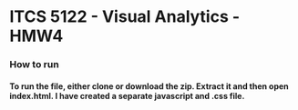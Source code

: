 # ITCS 5122 - Visual Analytics - HMW4
### How to run
#### To run the file, either clone or download the zip. Extract it and then open index.html. I have created a separate javascript and .css file.
